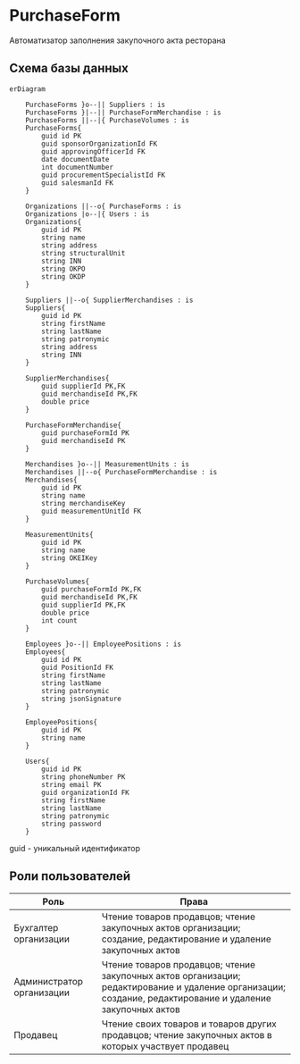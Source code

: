 # PurchaseForm
Автоматизатор заполнения закупочного акта ресторана

## Схема базы данных
```mermaid
erDiagram

    PurchaseForms }o--|| Suppliers : is
    PurchaseForms }|--|| PurchaseFormMerchandise : is
    PurchaseForms ||--|{ PurchaseVolumes : is
    PurchaseForms{
        guid id PK
        guid sponsorOrganizationId FK
        guid approvingOfficerId FK
        date documentDate
        int documentNumber
        guid procurementSpecialistId FK
        guid salesmanId FK
    }

    Organizations ||--o{ PurchaseForms : is
    Organizations |o--|{ Users : is
    Organizations{
        guid id PK
        string name
        string address
        string structuralUnit
        string INN
        string OKPO
        string OKDP
    }

    Suppliers ||--o{ SupplierMerchandises : is
    Suppliers{
        guid id PK
        string firstName
        string lastName
        string patronymic
        string address
        string INN
    }

    SupplierMerchandises{
        guid supplierId PK,FK
        guid merchandiseId PK,FK
        double price
    }

    PurchaseFormMerchandise{
        guid purchaseFormId PK
        guid merchandiseId PK
    }

    Merchandises }o--|| MeasurementUnits : is
    Merchandises ||--o{ PurchaseFormMerchandise : is
    Merchandises{
        guid id PK
        string name
        string merchandiseKey
        guid measurementUnitId FK
    }

    MeasurementUnits{
        guid id PK
        string name
        string OKEIKey
    }

    PurchaseVolumes{
        guid purchaseFormId PK,FK
        guid merchandiseId PK,FK
        guid supplierId PK,FK
        double price
        int count
    }

    Employees }o--|| EmployeePositions : is
    Employees{
        guid id PK
        guid PositionId FK
        string firstName
        string lastName
        string patronymic
        string jsonSignature
    }

    EmployeePositions{
        guid id PK
        string name
    }

    Users{
        guid id PK
        string phoneNumber PK
        string email PK
        guid organizationId FK
        string firstName
        string lastName
        string patronymic
        string password
    }
```
guid - уникальный идентификатор

## Роли пользователей
|   Роль    |                               Права                                     |
|-----------|-------------------------------------------------------------------------|
| Бухгалтер организации | Чтение товаров продавцов; чтение закупочных актов организации; создание, редактирование и удаление закупочных актов|
| Администратор организации | Чтение товаров продавцов; чтение закупочных актов организации; редактирование и удаление организации; создание, редактирование и удаление закупочных актов |
| Продавец | Чтение своих товаров и товаров других продавцов; чтение закупочных актов в которых участвует продавец|